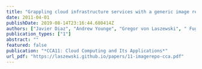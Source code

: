```yaml
---
title: "Grappling cloud infrastructure services with a generic image repository"
date: 2011-04-01
publishDate: 2019-08-14T23:16:44.680414Z
authors: ["Javier Diaz", "Andrew Younge", "Gregor von Laszewski", " FugangWang", "Geoffrey C. Fox"]
publication_types: ["1"]
abstract: ""
featured: false
publication: "*CCA11: Cloud Computing and Its Applications*"
url_pdf: "https://laszewski.github.io/papers/11-imagerepo-cca.pdf"
---
```


